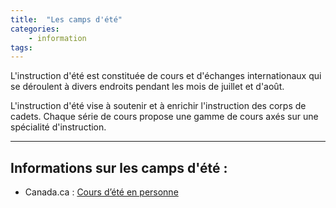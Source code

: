 ```yaml
---
title:  "Les camps d'été"  
categories:
    - information
tags:
---
```


L'instruction d'été est constituée de cours et d'échanges internationaux qui se déroulent à divers endroits pendant les mois de juillet et d'août.

L'instruction d'été vise à soutenir et à enrichir l'instruction des corps de cadets. Chaque série de cours propose une gamme de cours axés sur une spécialité d'instruction.

---

## Informations sur les camps d'été :

- Canada.ca : [Cours d’été en personne](https://www.canada.ca/fr/ministere-defense-nationale/services/cadets-rangers-juniors-canadiens/cadets/activites-ete/cours.html)
